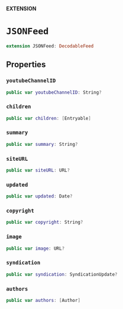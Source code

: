 **EXTENSION**

# `JSONFeed`
```swift
extension JSONFeed: DecodableFeed
```

## Properties
### `youtubeChannelID`

```swift
public var youtubeChannelID: String?
```

### `children`

```swift
public var children: [Entryable]
```

### `summary`

```swift
public var summary: String?
```

### `siteURL`

```swift
public var siteURL: URL?
```

### `updated`

```swift
public var updated: Date?
```

### `copyright`

```swift
public var copyright: String?
```

### `image`

```swift
public var image: URL?
```

### `syndication`

```swift
public var syndication: SyndicationUpdate?
```

### `authors`

```swift
public var authors: [Author]
```
